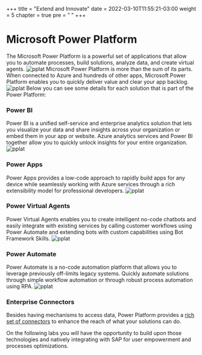 +++
title = "Extend and Innovate"
date = 2022-03-10T11:55:21-03:00
weight = 5
chapter = true
pre = "<b> </b>"
+++

# Microsoft Power Platform

The Microsoft Power Platform is a powerful set of applications that allow you to automate processes, build solutions, analyze data, and create virtual agents. 
![pplat](/images/pplat02.png)
Microsoft Power Platform is more than the sum of its parts. When connected to Azure and hundreds of other apps, Microsoft Power Platform enables you to quickly deliver value and clear your app backlog.
![pplat](/images/pplat01.png)
Below you can see some details for each solution that is part of the Power Platform: 
### 
### Power BI
Power BI is a unified self-service and enterprise analytics solution that lets you visualize your data and share insights across your organization or embed them in your app or website. Azure analytics services and Power BI together allow you to quickly unlock insights for your entire organization.
![pplat](/images/pplat03.jpeg?height=500px)


### Power Apps
Power Apps provides a low-code approach to rapidly build apps for any device while seamlessly working with Azure services through a rich extensibility model for professional developers.
![pplat](/images/pplat04.png?height=300px)

### Power Virtual Agents
Power Virtual Agents enables you to create intelligent no-code chatbots and easily integrate with existing services by calling customer workflows using Power Automate and extending bots with custom capabilities using Bot Framework Skills.
![pplat](/images/pplat06.png?height=500px)

### Power Automate
Power Automate is a no-code automation platform that allows you to leverage previously off-limits legacy systems. Quickly automate solutions through simple workflow automation or through robust process automation using RPA.
![pplat](/images/pplat05.png?height=500px)

### Enterprise Connectors
Besides having mechanisms to access data, Power Platform provides a [rich set of connectors](https://powerautomate.microsoft.com/en-us/connectors/) to enhance the reach of what your solutions can do.    

On the following labs you will have the opportunity to build upon those technologies and natively integrating with SAP for user empowerment and processes optimizations. 


